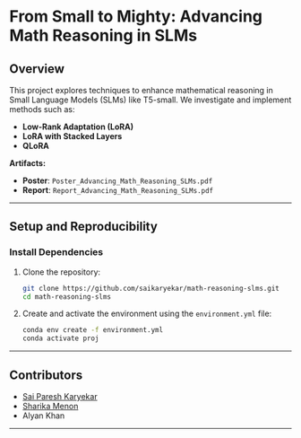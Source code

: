 # From Small to Mighty: Advancing Math Reasoning in SLMs

## Overview

This project explores techniques to enhance mathematical reasoning in Small Language Models (SLMs) like T5-small. We investigate and implement methods such as:

- **Low-Rank Adaptation (LoRA)**
- **LoRA with Stacked Layers**
- **QLoRA** 

**Artifacts:**
- **Poster**: `Poster_Advancing_Math_Reasoning_SLMs.pdf`
- **Report**: `Report_Advancing_Math_Reasoning_SLMs.pdf`

---

## Setup and Reproducibility

### Install Dependencies

1. Clone the repository:
   ```bash
   git clone https://github.com/saikaryekar/math-reasoning-slms.git
   cd math-reasoning-slms
   ```

2. Create and activate the environment using the `environment.yml` file:
   ```bash
   conda env create -f environment.yml
   conda activate proj
   ```
---


## Contributors

- [Sai Paresh Karyekar](https://github.com/saikaryekar)
- [Sharika Menon](https://github.com/Sharika-0899)  
- Alyan Khan

---
